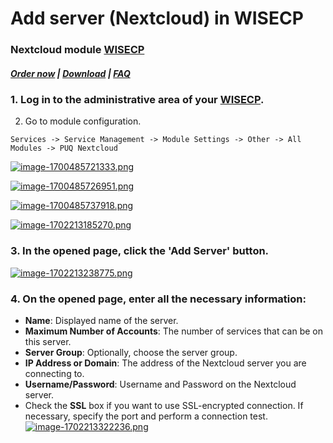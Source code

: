 # Add server (Nextcloud) in WISECP

### Nextcloud module **[WISECP](https://puqcloud.com/link.php?id=78)** 

##### [Order now](https://puqcloud.com/index.php?rp=/store/wisecp-module-nextcloud) | [Download](https://download.puqcloud.com/WISECP/Product/PUQ_WISECP-Nextcloud/) | [FAQ](https://faq.puqcloud.com/)

### 1. Log in to the administrative area of your **[WISECP](https://puqcloud.com/link.php?id=78)**.

   
2. Go to module configuration.

```
Services -> Service Management -> Module Settings -> Other -> All Modules -> PUQ Nextcloud
```

[![image-1700485721333.png](https://doc.puq.info/uploads/images/gallery/2023-11/scaled-1680-/image-1700485721333.png)](https://doc.puq.info/uploads/images/gallery/2023-11/image-1700485721333.png)

[![image-1700485726951.png](https://doc.puq.info/uploads/images/gallery/2023-11/scaled-1680-/image-1700485726951.png)](https://doc.puq.info/uploads/images/gallery/2023-11/image-1700485726951.png)

[![image-1700485737918.png](https://doc.puq.info/uploads/images/gallery/2023-11/scaled-1680-/image-1700485737918.png)](https://doc.puq.info/uploads/images/gallery/2023-11/image-1700485737918.png)

[![image-1702213185270.png](https://doc.puq.info/uploads/images/gallery/2023-12/scaled-1680-/image-1702213185270.png)](https://doc.puq.info/uploads/images/gallery/2023-12/image-1702213185270.png)

### 3. In the opened page, click the '**Add Server**' button.

[![image-1702213238775.png](https://doc.puq.info/uploads/images/gallery/2023-12/scaled-1680-/image-1702213238775.png)](https://doc.puq.info/uploads/images/gallery/2023-12/image-1702213238775.png)

  

### 4. On the opened page, enter all the necessary information:

- **Name**: Displayed name of the server.
- **Maximum Number of Accounts**: The number of services that can be on this server.
- **Server Group**: Optionally, choose the server group.
- **IP Address or Domain**: The address of the Nextcloud server you are connecting to.
- **Username/Password**: Username and Password on the Nextcloud server.
- Check the **SSL** box if you want to use SSL-encrypted connection. If necessary, specify the port and perform a connection test.  
    [![image-1702213322236.png](https://doc.puq.info/uploads/images/gallery/2023-12/scaled-1680-/image-1702213322236.png)](https://doc.puq.info/uploads/images/gallery/2023-12/image-1702213322236.png)